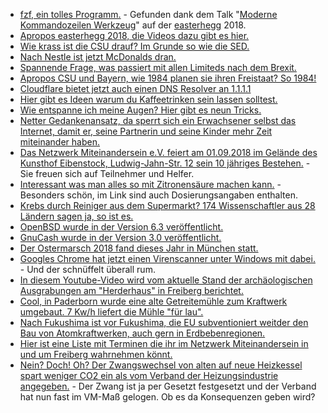 * [fzf, ein tolles Programm.](https://wiki.archlinux.org/index.php/Fzf) - Gefunden dank dem Talk "[Moderne Kommandozeilen Werkzeug](https://berlin-ak.ftp.media.ccc.de/events/eh2018/h264-hd/eh18-35-deu-Moderne_Kommandozeilen_Werkzeuge_hd.mp4)" auf der [easterhegg](http://www.easterhegg.eu/) 2018.
* [Apropos easterhegg 2018, die Videos dazu gibt es hier.](https://media.ccc.de/c/eh18)
* [Wie krass ist die CSU drauf? Im Grunde so wie die SED.](https://blog.fefe.de/?ts=a43f3c13)
* [Nach Nestle ist jetzt McDonalds dran.](https://netzfrauen.org/2018/04/02/imnotlovinit-%e2%80%8f/)
* [Spannende Frage, was passiert mit allen Limiteds nach dem Brexit.](https://blog.fefe.de/?ts=a43f3688)
* [Apropos CSU und Bayern, wie 1984 planen sie ihren Freistaat? So 1984!](http://www.neopresse.com/politik/dach/bayern-wird-zum-ueberwachungsstaat-orwell-1984-wird-realitaet/)
* [Cloudflare bietet jetzt auch einen DNS Resolver an 1.1.1.1](https://blog.fefe.de/?ts=a43ffcb6)
* [Hier gibt es Ideen warum du Kaffeetrinken sein lassen solltest.](https://www.smarticular.net/kaffee-abgewoehnen-weniger-coffein-kaffeesucht-entzug-muedigkeit/)
* [Wie entspanne ich meine Augen? Hier gibt es neun Tricks.](https://www.smarticular.net/fitness-fuer-die-augen-uebungen-bewahren-die-sehschaerfe/)
* [Netter Gedankenansatz, da sperrt sich ein Erwachsener selbst das Internet, damit er, seine Partnerin und seine Kinder mehr Zeit miteinander haben.](https://odoepner.wordpress.com/2018/04/02/parental-control-against-internet-overuse/)
* [Das Netzwerk Miteinandersein e.V. feiert am 01.09.2018 im Gelände des Kunsthof Eibenstock, Ludwig-Jahn-Str. 12 sein 10 jähriges Bestehen.](https://bio-erzgebirge.de/wp/?p=14062) - Sie freuen sich auf Teilnehmer und Helfer.
* [Interessant was man alles so mit Zitronensäure machen kann.](https://www.careelite.de/zitronensaeure/) - Besonders schön, im Link sind auch Dosierungsangaben enthalten.
* [Krebs durch Reiniger aus dem Supermarkt? 174 Wissenschaftler aus 28 Ländern sagen ja, so ist es.](https://netzfrauen.org/2018/04/03/putzmittel-2/)
* [OpenBSD wurde in der Version 6.3 veröffentlicht.](https://www.pro-linux.de/news/1/25761/openbsd-63-erschienen.html)
* [GnuCash wurde in der Version 3.0 veröffentlicht.](https://www.phoronix.com/scan.php?page=news_item&px=GnuCash-3.0-Released)
* [Der Ostermarsch 2018 fand dieses Jahr in München statt.](https://weltnetz.tv/video/1449-ostermarsch-2018-muenchen)
* [Googles Chrome hat jetzt einen Virenscanner unter Windows mit dabei.](https://blog.fefe.de/?ts=a43d9e5f) - Und der schnüffelt überall rum.
* [In diesem Youtube-Video wird vom aktuelle Stand der archäologischen Ausgrabungen am "Herderhaus" in Freiberg berichtet.](https://www.youtube.com/watch?v=Gmaap-jO9zE)
* [Cool, in Paderborn wurde eine alte Getreitemühle zum Kraftwerk umgebaut. 7 Kw/h liefert die Mühle "für lau".](http://www.sonnenseite.com/de/energie/ehemalige-getreidemuehle-erzeugt-gruenen-strom.html)
* [Nach Fukushima ist vor Fukushima, die EU subventioniert weitder den Bau von Atomkraftwerken, auch gern in Erdbebenregionen.](https://netzfrauen.org/2018/04/04/57292/)
* [Hier ist eine Liste mit Terminen die ihr im Netzwerk Miteinandersein in und um Freiberg wahrnehmen könnt.](https://bio-erzgebirge.de/wp/?p=14175)
* [Nein? Doch! Oh? Der Zwangswechsel von alten auf neue Heizkessel spart weniger CO2 ein als vom Verband der Heizungsindustrie angegeben.](http://www.sonnenseite.com/de/energie/neue-heizkessel-sparen-weniger-co2-als-gedacht.html) - Der Zwang ist ja per Gesetzt festgesetzt und der Verband hat nun fast im VM-Maß gelogen. Ob es da Konsequenzen geben wird?
